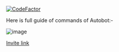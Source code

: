 [![CodeFactor](https://www.codefactor.io/repository/github/divyamsamarwal/autobot/badge)](https://www.codefactor.io/repository/github/divyamsamarwal/autobot)

Here is full guide of commands of Autobot:-

![image](https://user-images.githubusercontent.com/72195951/152726916-27e50801-fc16-4c11-8f5a-cccd52389f90.png)






[Invite link](https://discord.com/api/oauth2/authorize?client_id=858965828716331019&permissions=8&scope=bot%20applications.commands)

